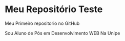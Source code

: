 # Meu Repositório Teste

Meu Primeiro repositorio no GitHub

Sou Aluno de Pós em Desenvolvimento WEB Na Unipe
